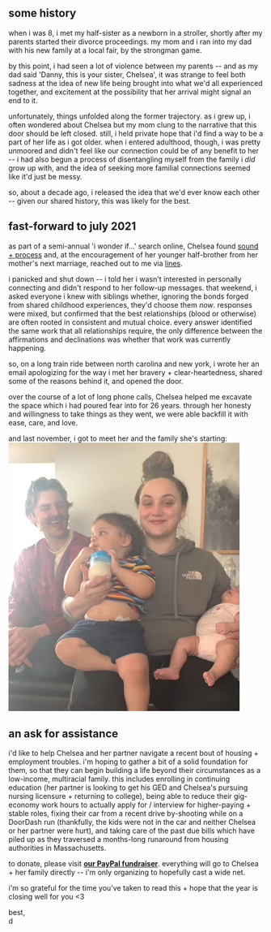 ## some history

when i was 8, i met my half-sister as a newborn in a stroller, shortly after my parents started their divorce proceedings. my mom and i ran into my dad with his new family at a local fair, by the strongman game.

by this point, i had seen a lot of violence between my parents -- and as my dad said 'Danny, this is your sister, Chelsea', it was strange to feel both sadness at the idea of new life being brought into what we'd all experienced together, and excitement at the possibility that her arrival might signal an end to it.
 
unfortunately, things unfolded along the former trajectory. as i grew up, i often wondered about Chelsea but my mom clung to the narrative that this door should be left closed. still, i held private hope that i'd find a way to be a part of her life as i got older. when i entered adulthood, though, i was pretty unmoored and didn't feel like our connection could be of any benefit to her -- i had also begun a process of disentangling myself from the family i *did* grow up with, and the idea of seeking more familial connections seemed like it'd just be messy.

so, about a decade ago, i released the idea that we'd ever know each other -- given our shared history, this was likely for the best.
 
## fast-forward to july 2021

as part of a semi-annual 'i wonder if...' search online, Chelsea found [sound + process](https://soundcloud.com/sound-and-process) and, at the encouragement of her younger half-brother from her mother's next marriage, reached out to me via [lines](https://llllllll.co).
 
i panicked and shut down -- i told her i wasn't interested in personally connecting and didn't respond to her follow-up messages. that weekend, i asked everyone i knew with siblings whether, ignoring the bonds forged from shared childhood experiences, they'd choose them *now*. responses were mixed, but confirmed that the best relationships (blood or otherwise) are often rooted in consistent and mutual choice. every answer identified the same work that all relationships require, the only difference between the affirmations and declinations was whether that work was currently happening.

so, on a long train ride between north carolina and new york, i wrote her an email apologizing for the way i met her bravery + clear-heartedness, shared some of the reasons behind it, and opened the door.
 
over the course of a lot of long phone calls, Chelsea helped me excavate the space which i had poured fear into for 26 years. through her honesty and willingness to take things as they went, we were able backfill it with ease, care, and love.

and last november, i got to meet her and the family she's starting:   
![](/image/chelsea.jpg)

## an ask for assistance

i'd like to help Chelsea and her partner navigate a recent bout of housing + employment troubles. i'm hoping to gather a bit of a solid foundation for them, so that they can begin building a life beyond their circumstances as a low-income, multiracial family. this includes enrolling in continuing education (her partner is looking to get his GED and Chelsea's pursuing nursing licensure + returning to college), being able to reduce their gig-economy work hours to actually apply for / interview for higher-paying + stable roles, fixing their car from a recent drive by-shooting while on a DoorDash run (thankfully, the kids were not in the car and neither Chelsea or her partner were hurt), and taking care of the past due bills which have piled up as they traversed a months-long runaround from housing authorities in Massachusetts.

to donate, please visit **[our PayPal fundraiser](https://www.paypal.com/pools/c/8Pq78ikUnZ)**. everything will go to Chelsea + her family directly -- i'm only organizing to hopefully cast a wide net.

i'm so grateful for the time you've taken to read this + hope that the year is closing well for you <3

best,  
d
